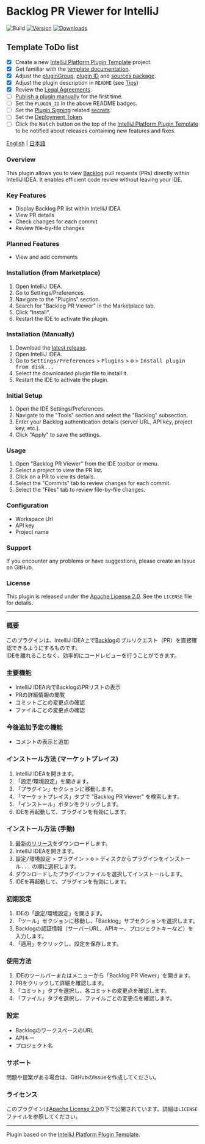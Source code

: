 # Backlog PR Viewer for IntelliJ

![Build](https://github.com/badfalcon/backlog/workflows/Build/badge.svg)
[![Version](https://img.shields.io/jetbrains/plugin/v/PLUGIN_ID.svg)](https://plugins.jetbrains.com/plugin/PLUGIN_ID)
[![Downloads](https://img.shields.io/jetbrains/plugin/d/PLUGIN_ID.svg)](https://plugins.jetbrains.com/plugin/PLUGIN_ID)

## Template ToDo list
- [x] Create a new [IntelliJ Platform Plugin Template][template] project.
- [x] Get familiar with the [template documentation][template].
- [x] Adjust the [pluginGroup](./gradle.properties), [plugin ID](./src/main/resources/META-INF/plugin.xml) and [sources package](./src/main/kotlin).
- [x] Adjust the plugin description in `README` (see [Tips][docs:plugin-description])
- [x] Review the [Legal Agreements](https://plugins.jetbrains.com/docs/marketplace/legal-agreements.html?from=IJPluginTemplate).
- [ ] [Publish a plugin manually](https://plugins.jetbrains.com/docs/intellij/publishing-plugin.html?from=IJPluginTemplate) for the first time.
- [ ] Set the `PLUGIN_ID` in the above README badges.
- [ ] Set the [Plugin Signing](https://plugins.jetbrains.com/docs/intellij/plugin-signing.html?from=IJPluginTemplate) related [secrets](https://github.com/JetBrains/intellij-platform-plugin-template#environment-variables).
- [ ] Set the [Deployment Token](https://plugins.jetbrains.com/docs/marketplace/plugin-upload.html?from=IJPluginTemplate).
- [ ] Click the <kbd>Watch</kbd> button on the top of the [IntelliJ Platform Plugin Template][template] to be notified about releases containing new features and fixes.

[English](#overview) | [日本語](#概要)

<!-- Plugin description -->
### Overview
This plugin allows you to view [Backlog](https://nulab.com/backlog/) pull requests (PRs) directly within IntelliJ IDEA. It enables efficient code review without leaving your IDE.

### Key Features
- Display Backlog PR list within IntelliJ IDEA
- View PR details
- Check changes for each commit
- Review file-by-file changes

### Planned Features
- View and add comments

### Installation (from Marketplace)
1. Open IntelliJ IDEA.
2. Go to Settings/Preferences.
3. Navigate to the "Plugins" section.
4. Search for "Backlog PR Viewer" in the Marketplace tab.
5. Click "Install".
6. Restart the IDE to activate the plugin.

### Installation (Manually)
1. Download the [latest release](https://github.com/badfalcon/backlog/releases/latest).
2. Open IntelliJ IDEA.
3. Go to <kbd>Settings/Preferences</kbd> > <kbd>Plugins</kbd> > <kbd>⚙️</kbd> > <kbd>Install plugin from disk...</kbd>
4. Select the downloaded plugin file to install it.
5. Restart the IDE to activate the plugin.

### Initial Setup
1. Open the IDE Settings/Preferences.
2. Navigate to the "Tools" section and select the "Backlog" subsection.
3. Enter your Backlog authentication details (server URL, API key, project key, etc.).
4. Click "Apply" to save the settings.

### Usage
1. Open "Backlog PR Viewer" from the IDE toolbar or menu.
2. Select a project to view the PR list.
3. Click on a PR to view its details.
4. Select the "Commits" tab to review changes for each commit.
5. Select the "Files" tab to review file-by-file changes.

### Configuration
- Workspace Url
- API key
- Project name

### Support
If you encounter any problems or have suggestions, please create an Issue on GitHub.

### License
This plugin is released under the [Apache License 2.0]. See the `LICENSE` file for details.

---

### 概要
このプラグインは、IntelliJ IDEA上で[Backlog](https://backlog.com/ja/)のプルリクエスト（PR）を直接確認できるようにするものです。   
IDEを離れることなく、効率的にコードレビューを行うことができます。

### 主要機能
- IntelliJ IDEA内でBacklogのPRリストの表示
- PRの詳細情報の閲覧
- コミットごとの変更点の確認
- ファイルごとの変更点の確認

### 今後追加予定の機能
- コメントの表示と追加

### インストール方法 (マーケットプレイス)
1. IntelliJ IDEAを開きます。
1. 「設定/環境設定」を開きます。
1. 「プラグイン」セクションに移動します。
1. 「マーケットプレイス」タブで "Backlog PR Viewer" を検索します。
1. 「インストール」ボタンをクリックします。
1. IDEを再起動して、プラグインを有効にします。

### インストール方法 (手動)
1. [最新のリリース](https://github.com/badfalcon/backlog/releases/latest)をダウンロードします。
2. IntelliJ IDEAを開きます。
3. <kbd>設定/環境設定</kbd> > <kbd>プラグイン</kbd> > <kbd>⚙️</kbd> > <kbd>ディスクからプラグインをインストール...</kbd> の順に選択します。
4. ダウンロードしたプラグインファイルを選択してインストールします。
5. IDEを再起動して、プラグインを有効にします。

### 初期設定
1. IDEの「設定/環境設定」を開きます。
1. 「ツール」セクションに移動し、「Backlog」サブセクションを選択します。
1. Backlogの認証情報（サーバーURL、APIキー、プロジェクトキーなど）を入力します。
1. 「適用」をクリックし、設定を保存します。

### 使用方法
1. IDEのツールバーまたはメニューから「Backlog PR Viewer」を開きます。
1. PRをクリックして詳細を確認します。
1. 「コミット」タブを選択し、各コミットの変更点を確認します。
1. 「ファイル」タブを選択し、ファイルごとの変更点を確認します。

### 設定
- BacklogのワークスペースのURL
- APIキー
- プロジェクト名

### サポート
問題や提案がある場合は、GitHubのIssueを作成してください。

### ライセンス
このプラグインは[Apache License 2.0]の下で公開されています。詳細は`LICENSE`ファイルを参照してください。

<!-- Plugin description end -->

---

Plugin based on the [IntelliJ Platform Plugin Template][template].

[template]: https://github.com/JetBrains/intellij-platform-plugin-template
[docs:plugin-description]: https://plugins.jetbrains.com/docs/intellij/plugin-user-experience.html#plugin-description-and-presentation
[Apache License 2.0]: https://www.apache.org/licenses/LICENSE-2.0